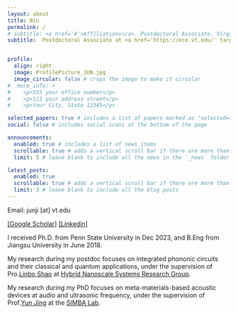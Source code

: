 ```yaml
---
layout: about
title: Bio
permalink: /
# subtitle: <a href='#'>Affiliations</a>. Postdoctoral Associate, Virginia Tech.
subtitle:  Postdoctoral Associate at <a href='https://ece.vt.edu/' target='_blank'>ECE of Virginia Tech</a> 


profile:
  align: right
  image: ProfilePicture_JUN.jpg
  image_circular: false # crops the image to make it circular
#  more_info: >
#    <p>555 your office number</p>
#    <p>123 your address street</p>
#    <p>Your City, State 12345</p>

selected_papers: true # includes a list of papers marked as "selected={true}"
social: false # includes social icons at the bottom of the page

announcements:
  enabled: true # includes a list of news items
  scrollable: true # adds a vertical scroll bar if there are more than 3 news items
  limit: 5 # leave blank to include all the news in the `_news` folder

latest_posts:
  enabled: true
  scrollable: true # adds a vertical scroll bar if there are more than 3 new posts items
  limit: 3 # leave blank to include all the blog posts
---
```




Email: junji [at] vt.edu 

[[Google Scholar]](https://scholar.google.com/citations?user=8ppUwOsAAAAJ&hl=en) [[Linkedin]](https://www.linkedin.com/in/jun-ji-891012198/) 

I received Ph.D. from Penn State University in Dec 2023, and B.Eng from Jiangsu University in June 2018.

My research during my postdoc focuses on integrated phononic circuits and their classical and quantum applications, under the supervision of Pro.[Linbo Shao](https://scholar.google.com/citations?user=GvM1YIAAAAAJ&hl=en) at [Hybrid Nanoscale Systems Research Group](https://shaogroup.ece.vt.edu).

My research during my PhD focuses on meta-materials-based acoustic devices at audio and ultrasonic frequency, under the supervision of Prof.[Yun Jing](https://scholar.google.com/citations?user=nkb3d8UAAAAJ&hl=en) at the [SIMBA Lab](https://sites.psu.edu/jinglab/). 


<!-- You can put a picture in, too. The code is already in, just name your picture `prof_pic.jpg` and put it in the `img/` folder.

Put your address / P.O. box / other info right below your picture. You can also disable any of these elements by editing `profile` property of the YAML header of your `_pages/about.md`. Edit `_bibliography/papers.bib` and Jekyll will render your [publications page](/al-folio/publications/) automatically.

Link to your social media connections, too. This theme is set up to use [Font Awesome icons](https://fontawesome.com/) and [Academicons](https://jpswalsh.github.io/academicons/), like the ones below. Add your Facebook, Twitter, LinkedIn, Google Scholar, or just disable all of them. -->
